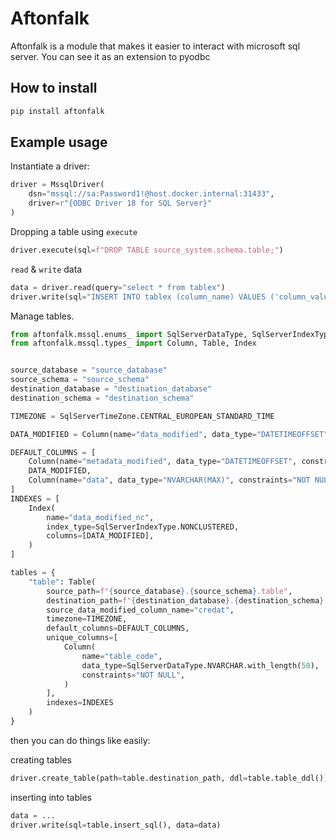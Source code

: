 # Aftonfalk

Aftonfalk is a module that makes it easier to interact with microsoft sql server. You can see it as an extension to pyodbc

## How to install

```sh
pip install aftonfalk
```

## Example usage

Instantiate a driver:
```python
driver = MssqlDriver(
    dsn="mssql://sa:Password1!@host.docker.internal:31433",
    driver=r"{ODBC Driver 18 for SQL Server}"
)
```

Dropping a table using `execute`

```python
driver.execute(sql=f"DROP TABLE source_system.schema.table;")
```

`read` & `write` data
```python
data = driver.read(query="select * from tablex")
driver.write(sql="INSERT INTO tablex (column_name) VALUES ('column_value')", data=data)
```

Manage tables.

```python
from aftonfalk.mssql.enums_ import SqlServerDataType, SqlServerIndexType, SqlServerTimeZone
from aftonfalk.mssql.types_ import Column, Table, Index


source_database = "source_database"
source_schema = "source_schema"
destination_database = "destination_database"
destination_schema = "destination_schema"

TIMEZONE = SqlServerTimeZone.CENTRAL_EUROPEAN_STANDARD_TIME

DATA_MODIFIED = Column(name="data_modified", data_type="DATETIMEOFFSET", constraints="NOT NULL")

DEFAULT_COLUMNS = [
    Column(name="metadata_modified", data_type="DATETIMEOFFSET", constraints="NOT NULL"),
    DATA_MODIFIED,
    Column(name="data", data_type="NVARCHAR(MAX)", constraints="NOT NULL"),
]
INDEXES = [
    Index(
        name="data_modified_nc",
        index_type=SqlServerIndexType.NONCLUSTERED,
        columns=[DATA_MODIFIED],
    )
]

tables = {
    "table": Table(
        source_path=f"{source_database}.{source_schema}.table",
        destination_path=f"{destination_database}.{destination_schema}.table",
        source_data_modified_column_name="credat",
        timezone=TIMEZONE,
        default_columns=DEFAULT_COLUMNS,
        unique_columns=[
            Column(
                name="table_code",
                data_type=SqlServerDataType.NVARCHAR.with_length(50),
                constraints="NOT NULL",
            )
        ],
        indexes=INDEXES
    )
}
```

then you can do things like easily:

creating tables
``` python
driver.create_table(path=table.destination_path, ddl=table.table_ddl())
```

inserting into tables
```python
data = ...
driver.write(sql=table.insert_sql(), data=data)
```
